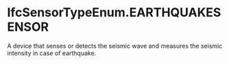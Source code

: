 IfcSensorTypeEnum.EARTHQUAKESENSOR
==================================
A device that senses or detects the seismic wave and measures the seismic
intensity in case of earthquake.


